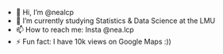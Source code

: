 - 👋 Hi, I’m @nealcp
- 🌱 I’m currently studying Statistics & Data Science at the LMU
- 📫 How to reach me: Insta @nea.lcp
- ⚡ Fun fact: I have 10k views on Google Maps :))

<!---
nealcp/nealcp is a ✨ special ✨ repository because its `README.md` (this file) appears on your GitHub profile.
You can click the Preview link to take a look at your changes.
--->
